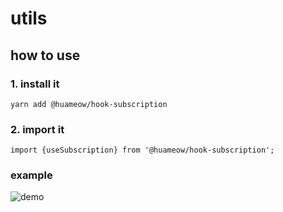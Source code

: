 # utils
## how to use
### 1. install it
```
yarn add @huameow/hook-subscription
```

### 2. import it
```
import {useSubscription} from '@huameow/hook-subscription';

```
### example
![demo](https://codesandbox.io/s/huameowhook-subscription-example-pgxzi?file=/src/examole.js)
